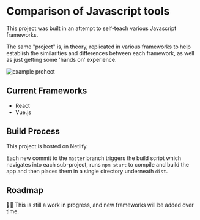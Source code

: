 # Comparison of Javascript tools
This project was built in an attempt to self-teach various Javascript frameworks.

The same "project" is, in theory, replicated in various frameworks to help establish the similarities and differences between each framework, as well as just getting some 'hands on' experience.

![example prohect](./example.gif "Example JS Tools Project")

## Current Frameworks
- React
- Vue.js

## Build Process
This project is hosted on Netlify.

Each new commit to the `master` branch triggers the build script which navigates into each sub-project, runs `npm start` to compile and build the app and then places them in a single directory underneath `dist`.

## Roadmap
:hammer::hammer: This is still a work in progress, and new frameworks will be added over time.

